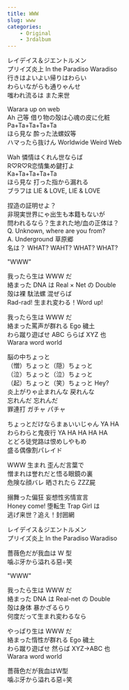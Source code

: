 ```yaml
---
title: WWW
slug: www
categories:
    - Original
    - 3rdalbum
---
```


レイデイス＆ジエントルメン  
プリイズ炎上 In the Paradiso Waradiso  
行きはよいよい帰りはわらい  
わらいながらも通りゃんせ  
嗤われ流るは また来世  

Warara up on web  
Ah 己等 借り物の殻は心魂の皮に化粧  
Pa+Ta+Ta+Ta+Ta  
ほら見な 酔った法螺奴等  
ハマったら抜けん Worldwide Weird Web  

Wah 憐情はくれん世ならば  
R♡R♡R恋情集め鍵打よ  
Ka+Ta+Ta+Ta+Ta  
ほら見な 打った指から漏れる  
ブラフは LIE & LOVE, LIE & LOVE  

捏造の証明せよ？  
非現実世界にゃ出生も本籍もないが  
問われるなら？生まれた地/血の正体は？  
Q. Unknown, where are you from?  
A. Underground 草原郷  
名は？ WHAT? WAHT? WHAT? WHAT?  

"WWW"

我ったら生は WWW だ  
絡まった DNA は Real × Net の Double  
殻は裸 駄法螺 混ぜらば  
Rad-rad! 生まれ変わる！Word up!  

我ったら生は WWW だ  
絡まった罵声が群れる Ego 穢土  
わら蹴り遊ばせ ABC ららば XYZ 也  
Warara word world  

脳の中ちょっと  
（憎）ちょっと（隠）ちょっと  
（泣）ちょっと（泣）ちょっと  
（起）ちょっと（笑）ちょっと Hey?  
炎上がりゃ止まれんな 戻れんな  
忘れんだ 忘れんだ  
罪連打 ガチャ パチャ  

ちょっとだけならまぁいいじゃん YA HA  
わらわらと鬼夜行 YA HA HA HA HA  
とどろ徒党路は恨めしやもめ  
盛る偶像割パレイド  

WWW 生まれ 歪んだ言葉で  
憎まれは誉れだと悟る眼鏡の裏  
危険な顔バレ 晒されたら ZZZ屍  

搦舞った偏狂 妄想性劣情宣言  
Honey come! 堕転生 Trap Girl は  
逃げ来世？追え！封囲網  

レイデイス＆ジエントルメン  
プリイズ炎上 In the Paradiso Waradiso  

薔薇色だが我血は W 型  
噛ぶ牙から溢れる惡÷笑  

"WWW"

我ったら生は WWW だ  
絡まった DNA は Real-net の Double  
殻は身体 暴かざるらり  
何度だって生まれ変わるなら  

やっぱり生は WWW だ  
絡まった惰性が群れる Ego 穢土  
わら蹴り遊ばせ 然らば XYZ→ABC 也  
Warara word world  

薔薇色だが我血はW型  
噛ぶ牙から溢れる惡÷笑  